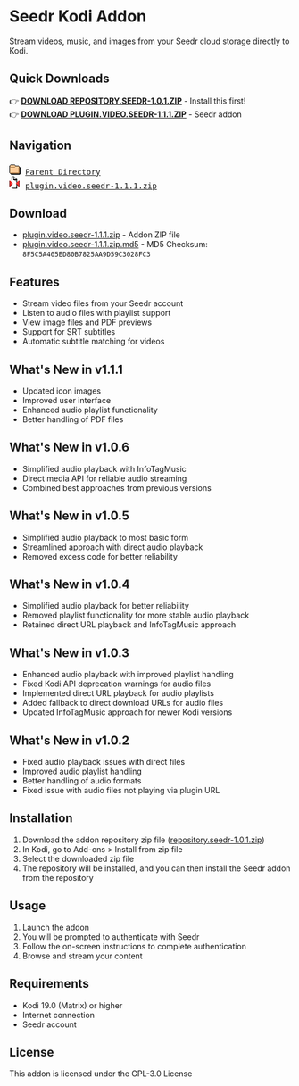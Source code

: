 # Seedr Kodi Addon

Stream videos, music, and images from your Seedr cloud storage directly to Kodi.

## Quick Downloads

👉 **[DOWNLOAD REPOSITORY.SEEDR-1.0.1.ZIP](../repository.seedr-1.0.1.zip)** - Install this first!  
👉 **[DOWNLOAD PLUGIN.VIDEO.SEEDR-1.1.1.ZIP](plugin.video.seedr-1.1.1.zip)** - Seedr addon

## Navigation

<pre>
<img src="../icons/folder.gif" alt="[DIR]"> <a href="../">Parent Directory</a>
<img src="../icons/compressed.gif" alt="[ZIP]"> <a href="plugin.video.seedr-1.1.1.zip">plugin.video.seedr-1.1.1.zip</a>
</pre>

## Download

- [plugin.video.seedr-1.1.1.zip](../plugin.video.seedr-1.1.1.zip) - Addon ZIP file
- [plugin.video.seedr-1.1.1.zip.md5](../plugin.video.seedr-1.1.1.zip.md5) - MD5 Checksum: `8F5C5A405ED80B7825AA9D59C3028FC3`

## Features

- Stream video files from your Seedr account
- Listen to audio files with playlist support
- View image files and PDF previews
- Support for SRT subtitles
- Automatic subtitle matching for videos

## What's New in v1.1.1

- Updated icon images
- Improved user interface
- Enhanced audio playlist functionality
- Better handling of PDF files

## What's New in v1.0.6

- Simplified audio playback with InfoTagMusic
- Direct media API for reliable audio streaming
- Combined best approaches from previous versions

## What's New in v1.0.5

- Simplified audio playback to most basic form
- Streamlined approach with direct audio playback
- Removed excess code for better reliability

## What's New in v1.0.4

- Simplified audio playback for better reliability
- Removed playlist functionality for more stable audio playback
- Retained direct URL playback and InfoTagMusic approach

## What's New in v1.0.3

- Enhanced audio playback with improved playlist handling
- Fixed Kodi API deprecation warnings for audio files
- Implemented direct URL playback for audio playlists
- Added fallback to direct download URLs for audio files
- Updated InfoTagMusic approach for newer Kodi versions

## What's New in v1.0.2

- Fixed audio playback issues with direct files
- Improved audio playlist handling
- Better handling of audio formats
- Fixed issue with audio files not playing via plugin URL

## Installation

1. Download the addon repository zip file ([repository.seedr-1.0.1.zip](../repository.seedr-1.0.1.zip))
2. In Kodi, go to Add-ons > Install from zip file
3. Select the downloaded zip file
4. The repository will be installed, and you can then install the Seedr addon from the repository

## Usage

1. Launch the addon
2. You will be prompted to authenticate with Seedr
3. Follow the on-screen instructions to complete authentication
4. Browse and stream your content

## Requirements

- Kodi 19.0 (Matrix) or higher
- Internet connection
- Seedr account

## License

This addon is licensed under the GPL-3.0 License
